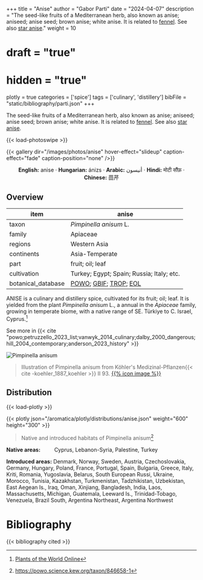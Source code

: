 +++
title = "Anise"
author = "Gabor Parti"
date = "2024-04-07"
description = "The seed-like fruits of a Mediterranean herb, also known as anise; aniseed; anise seed; brown anise; white anise. It is related to [fennel](../items/fennel). See also [star anise](../items/star_anise)."
weight = 10
# draft = "true"
# hidden = "true"
plotly = true
categories = ['spice']
tags = ['culinary', 'distillery']
bibFile = "static/bibliography/parti.json"
+++

The seed-like fruits of a Mediterranean herb, also known as anise; aniseed; anise seed; brown anise; white anise. It is related to [fennel](../items/fennel). See also [star anise](../items/star_anise).

 [<i class="fab fa-wikipedia-w"></i>](https://en.wikipedia.org/wiki/Anise){{< load-photoswipe >}}

{{< gallery dir="/images/photos/anise" hover-effect="slideup" caption-effect="fade" caption-position="none" />}}

<center>

**English:** anise · **Hungarian:** ánizs · **Arabic:** <span class="arabic-text" dir="rtl">أنيسون</span> · **Hindi:** <span class="devanagari-text">मोटी सौंफ़</span> · **Chinese:** <span class="traditional-chinese-text">茴芹</span>

</center>

## Overview

|       item       |                                                                                      anise                                                                                      |
|------------------|---------------------------------------------------------------------------------------------------------------------------------------------------------------------------------|
|       taxon      |                                                                              *Pimpinella anisum* L.                                                                             |
|      family      |                                                                                     Apiaceae                                                                                    |
|      regions     |                                                                                   Western Asia                                                                                  |
|    continents    |                                                                                  Asia-Temperate                                                                                 |
|       part       |                                                                                 fruit; oil; leaf                                                                                |
|    cultivation   |                                                                    Turkey; Egypt; Spain; Russia; Italy; etc.                                                                    |
|botanical_database|[POWO](https://powo.science.kew.org/taxon/846658-1); [GBIF](https://www.gbif.org/species/8080300); [TROP](https://tropicos.org/name/1700194); [EOL](https://eol.org/pages/581422)|

ANISE is a culinary and distillery spice, cultivated for its fruit; oil; leaf. It is yielded from the plant *Pimpinella anisum* L., a annual in the *Apiaceae* family, growing in temperate biome, with a native range of SE. Türkiye to C. Israel, Cyprus.[^powo_anise]

[^powo_anise]: [Plants of the World Online](https://powo.science.kew.org)

 See more in  {{< cite "powo;petruzzello_2023_list;vanwyk_2014_culinary;dalby_2000_dangerous;hill_2004_contemporary;anderson_2023_history" >}}

![Pimpinella anisum](/images/illustrations/anise.png?width=40rem "Illustration of Pimpinella anisum from Köhler's Medizinal-Pflanzen")

>Illustration of Pimpinella anisum from Köhler's Medizinal-Pflanzen{{< cite -koehler_1887_koehler >}} II 93. [{{% icon image %}}](https://www.biodiversitylibrary.org/item/10837#page/529/mode/1up)

## Distribution

{{< load-plotly >}}

{{< plotly json="/aromatica/plotly/distributions/anise.json" weight="600" height="300" >}}

>Native and introduced habitats of Pimpinella anisum[^powo]

[^powo]: https://powo.science.kew.org/taxon/846658-1

<p style="text-align:left;">

**Native areas:** &ensp; &ensp; &ensp; Cyprus, Lebanon-Syria, Palestine, Turkey

**Introduced areas:** Denmark, Norway, Sweden, Austria, Czechoslovakia, Germany, Hungary, Poland, France, Portugal, Spain, Bulgaria, Greece, Italy, Kriti, Romania, Yugoslavia, Belarus, South European Russi, Ukraine, Morocco, Tunisia, Kazakhstan, Turkmenistan, Tadzhikistan, Uzbekistan, East Aegean Is., Iraq, Oman, Xinjiang, Bangladesh, India, Laos, Massachusetts, Michigan, Guatemala, Leeward Is., Trinidad-Tobago, Venezuela, Brazil South, Argentina Northeast, Argentina Northwest

</p>



# Bibliography

{{< bibliography cited >}}

